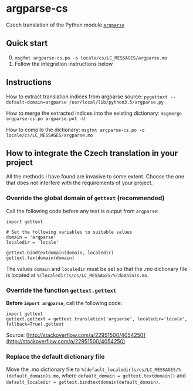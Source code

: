 # argparse-cs

Czech translation of the Python module
[`argparse`](https://docs.python.org/3/library/argparse.html)

## Quick start

0. `msgfmt argparse-cs.po -o locale/cs/LC_MESSAGES/argparse.mo`
0. Follow the integration instructions below

## Instructions

How to extract translation indices from argparse source:
`pygettext --default-domain=argparse /usr/local/lib/python3.5/argparse.py`

How to merge the extracted indices into the existing dictionary:
`msgmerge argparse-cs.po argparse.pot -U`

How to compile the dictionary:
`msgfmt argparse-cs.po -o locale/cs/LC_MESSAGES/argparse.mo`

## How to integrate the Czech translation in your project

All the methods I have found are invasive to some extent.
Choose the one that does not interfere with the requirements of your project.

### Override the global domain of `gettext` (recommended)

Call the following code before any text is output from `argparse`:

```
import gettext

# Set the following variables to suitable values
domain = 'argparse'
localedir = 'locale'

gettext.bindtextdomain(domain, localedir)
gettext.textdomain(domain)
```

The values `domain` and `localedir` must be set so that the .mo dictionary file
is located at `%(localedir)s/cs/LC_MESSAGES/%(domain)s.mo`.

### Override the function `gettext.gettext`

**Before `import argparse`**,
call the following code:

```
import gettext
gettext.gettext = gettext.translation('argparse', localedir='locale', fallback=True).gettext
```

Source: [http://stackoverflow.com/a/22951500/4054250](http://stackoverflow.com/a/22951500/4054250)

### Replace the default dictionary file

Move the .mo dictionary file to `%(default_localedir)s/cs/LC_MESSAGES/%(default_domain)s.mo`,
where `default_domain = gettext.textdomain()`
and `default_localedir = gettext.bindtextdomain(default_domain)`.

